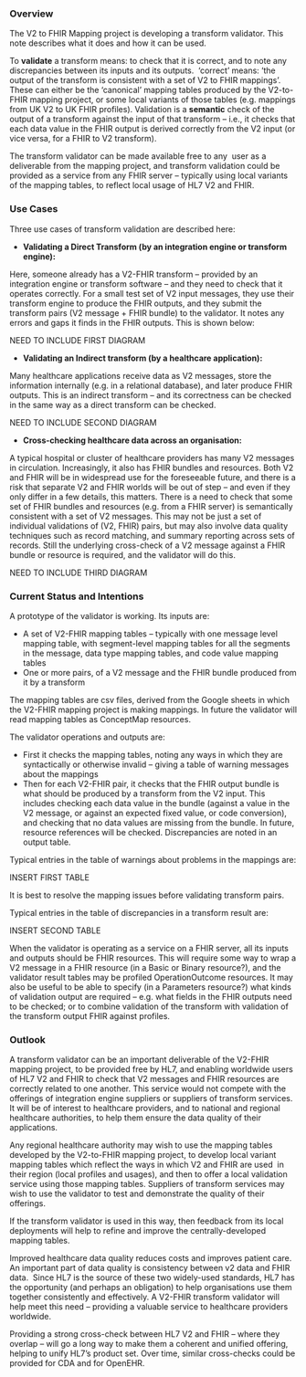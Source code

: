 ### Overview
The V2 to FHIR Mapping project is developing a transform validator. This note describes what it does and how it can be used.

To <b>validate</b> a transform means: to check that it is correct, and to note any discrepancies between its inputs and its outputs.  
‘correct’ means: ‘the output of the transform is consistent with a set of V2 to FHIR mappings’. These can either be the ‘canonical’ 
mapping tables produced by the V2-to-FHIR mapping project, or some local variants of those tables (e.g. mappings from UK V2 to UK 
FHIR profiles). Validation is a <b>semantic</b> check of the output of a transform against the input of that transform – i.e., it 
checks that each data value in the FHIR output is derived correctly from the V2 input (or vice versa, for a FHIR to V2 transform).

The transform validator can be made available free to any  user as a deliverable from the mapping project, and transform validation 
could be provided as a service from any FHIR server – typically using local variants of the mapping tables, to reflect local usage of 
HL7 V2 and FHIR.

### Use Cases
Three use cases of transform validation are described here:

* <b>Validating a Direct Transform (by an integration engine or transform engine):</b>

Here, someone already has a V2-FHIR transform – provided by an integration engine or transform software – and they need to check 
that it operates correctly. For a small test set of V2 input messages, they use their transform engine to produce the FHIR outputs, 
and they submit the transform pairs (V2 message + FHIR bundle) to the validator. It notes any errors and gaps it finds in the FHIR 
outputs. This is shown below:

NEED TO INCLUDE FIRST DIAGRAM

* <b>Validating an Indirect transform (by a healthcare application):</b>

Many healthcare applications receive data as V2 messages, store the information internally (e.g. in a relational database), and 
later produce FHIR outputs. This is an indirect transform – and its correctness can be checked in the same way as a direct transform 
can be checked.

NEED TO INCLUDE SECOND DIAGRAM

* <b>Cross-checking healthcare data across an organisation:</b>

A typical hospital or cluster of healthcare providers has many V2 messages in circulation. Increasingly, it also has FHIR bundles 
and resources. Both V2 and FHIR will be in widespread use for the foreseeable future, and there is a risk that separate V2 and 
FHIR worlds will be out of step – and even if they only differ in a few details, this matters. There is a need to check that some 
set of FHIR bundles and resources (e.g. from a FHIR server) is semantically consistent with a set of V2 messages. This may not be 
just a set of individual validations of (V2, FHIR) pairs, but may also involve data quality techniques such as record matching, and 
summary reporting across sets of records. Still the underlying cross-check of a V2 message against a FHIR bundle or resource is 
required, and the validator will do this.

NEED TO INCLUDE THIRD DIAGRAM

### Current Status and Intentions
A prototype of the validator is working. Its inputs are:

* A set of V2-FHIR mapping tables – typically with one message level mapping table, with segment-level mapping tables for all the 
segments in the message, data type mapping tables, and code value mapping tables
* One or more pairs, of a V2 message and the FHIR bundle produced from it by a transform

The mapping tables are csv files, derived from the Google sheets in which the V2-FHIR mapping project is making mappings. In future 
the validator will read mapping tables as ConceptMap resources.

The validator operations and outputs are:

* First it checks the mapping tables, noting any ways in which they are syntactically or otherwise invalid – giving a table of warning 
messages about the mappings
* Then for each V2-FHIR pair, it checks that the FHIR output bundle is what should be produced by a transform from the V2 input. 
This includes checking each data value in the bundle (against a value in the V2 message, or against an expected fixed value, or code 
conversion), and checking that no data values are missing from the bundle. In future, resource references will be checked. 
Discrepancies are noted in an output table.

Typical entries in the table of warnings about problems in the mappings are:

INSERT FIRST TABLE

It is best to resolve the mapping issues before validating transform pairs.

Typical entries in the table of discrepancies in a transform result are:

INSERT SECOND TABLE

When the validator is operating as a service on a FHIR server, all its inputs and outputs should be FHIR resources. This will require 
some way to wrap a V2 message in a FHIR resource (in a Basic or Binary resource?), and the validator result tables may be profiled 
OperationOutcome resources. It may also be useful to be able to specify (in a Parameters resource?) what kinds of validation output 
are required – e.g. what fields in the FHIR outputs need to be checked; or to combine validation of the transform with validation of 
the transform output FHIR against profiles.

### Outlook
A transform validator can be an important deliverable of the V2-FHIR mapping project, to be provided free by HL7, and enabling 
worldwide users of HL7 V2 and FHIR to check that V2 messages and FHIR resources are correctly related to one another. This service 
would not compete with the offerings of integration engine suppliers or suppliers of transform services. It will be of interest to 
healthcare providers, and to national and regional healthcare authorities, to help them ensure the data quality of their applications.

Any regional healthcare authority may wish to use the mapping tables developed by the V2-to-FHIR mapping project, to develop local 
variant mapping tables which reflect the ways in which V2 and FHIR are used  in their region (local profiles and usages), and then to 
offer a local validation service using those mapping tables. Suppliers of transform services may wish to use the validator to test and 
demonstrate the quality of their offerings.

If the transform validator is used in this way, then feedback from its local deployments will help to refine and improve the 
centrally-developed mapping tables.

Improved healthcare data quality reduces costs and improves patient care. An important part of data quality is consistency between 
v2 data and FHIR data.  Since HL7 is the source of these two widely-used standards, HL7 has the opportunity (and perhaps an obligation) 
to help organisations use them together consistently and effectively. A V2-FHIR transform validator will help meet this need – 
providing a valuable service to healthcare providers worldwide.

Providing a strong cross-check between HL7 V2 and FHIR – where they overlap – will go a long way to make them a coherent and unified 
offering, helping to unify HL7’s product set. Over time, similar cross-checks could be provided for CDA and for OpenEHR.
